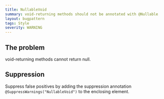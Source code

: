 ```yaml
---
title: NullableVoid
summary: void-returning methods should not be annotated with @Nullable, since they cannot return null
layout: bugpattern
tags: Style
severity: WARNING
---
```


<!--
*** AUTO-GENERATED, DO NOT MODIFY ***
To make changes, edit the @BugPattern annotation or the explanation in docs/bugpattern.
-->


## The problem
void-returning methods cannot return null.

## Suppression
Suppress false positives by adding the suppression annotation `@SuppressWarnings("NullableVoid")` to the enclosing element.

